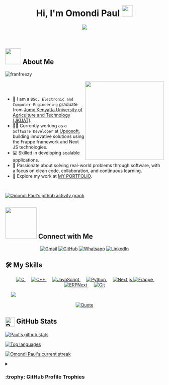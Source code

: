 <h1 align="center">Hi, I'm Omondi Paul <img src="https://media.giphy.com/media/hvRJCLFzcasrR4ia7z/giphy.gif" width="35"></h1>
<p align="center">
<a href="https://github.com/DenverCoder1/readme-typing-svg">
    <img src="https://readme-typing-svg.herokuapp.com?font=Time+New+Roman&color=%23C8BE25&size=25&center=true&vCenter=true&width=600&height=100&lines=Software+Developer;">
</a>
</p>

<br>

## <picture><img src="https://github.com/7oSkaaa/7oSkaaa/blob/main/Images/about_me.gif?raw=true" width="50px"></picture> About Me
<p align="left"> <img src="https://komarev.com/ghpvc/?username=omondi-paul&label=Profile%20views&color=ba0bea&style=flat" alt="franfreezy" /> </p>
<picture> <img align="right" src="https://github.com/7oSkaaa/7oSkaaa/blob/main/Images/Right_Side.gif?raw=true" width="250px"></picture>

<br><br>

- :school: I am a `BSc. Electronic and Computer Engineering` graduate from [Jomo Kenyatta University of Agriculture and Technology (JKUAT)](https://www.jkuat.ac.ke/).
- :technologist: Currently working as a `Software Developer` at [Upeosoft](https://upeosoft.ltd/), building innovative solutions using the Frappe framework and Next JS technologies.
- :computer: Skilled in developing scalable applications.
- :briefcase: Passionate about solving real-world problems through software, with a focus on clean code, collaboration, and continuous learning.
- :rocket: Explore my work at [MY PORTFOLIO](https://omondi-paul-portfolio.vercel.app/).
<br>

[![Omondi Paul's github activity graph](https://github-readme-activity-graph.vercel.app/graph?username=omondi-paul&theme=react-dark)](https://github.com/ashutosh00710/github-readme-activity-graph)

## <picture> <img src="https://github.com/7oSkaaa/7oSkaaa/blob/main/Images/Connect-with-me.gif?raw=true" width="100px"> </picture> Connect with Me
<p align="center">
    <a href="mailto:omondipaulok@gmail.com"><img src="https://img.shields.io/badge/gmail-%23EA4335.svg?style=plastic&logo=gmail&logoColor=white" alt="Gmail"/></a>
    <a href="https://github.com/omondi-paul"><img src="https://img.shields.io/badge/github-%23181717.svg?style=plastic&logo=github&logoColor=white" alt="GitHub"/></a>
    <a href="https://wa.me/254768135284"><img src="https://img.shields.io/badge/whatsapp-%2325D366.svg?style=plastic&logo=whatsapp&logoColor=white" alt="Whatsapp"/></a>
    <a href="https://www.linkedin.com/in/paul-omondi-583235266/"><img src="https://img.shields.io/badge/linkedin-%230A66C2.svg?style=plastic&logo=linkedin&logoColor=white" alt="LinkedIn"/></a>
</p>

## 🛠️ My Skills

<p align="center"> 
    
  <a href="https://www.w3schools.com/c/index.php" target="_blank"> 
    <img alt="C" src="https://img.shields.io/badge/C%20-%232370ED.svg?style=plastic&logo=c&logoColor=white">
  </a> 
   
  <a href="https://www.w3schools.com/cpp/" target="_blank"> 
    <img alt="C++" src="https://img.shields.io/badge/C++%20-%2300599C.svg?style=plastic&logo=c%2B%2B&logoColor=white">
  </a> 
   
  <a href="https://www.w3schools.com/js/default.asp" target="_blank"> 
     <img alt="JavaScript" src="https://img.shields.io/badge/JavaScript%20-%23F7DF1E.svg?style=plastic&logo=javascript&logoColor=black">
   </a>
   
   <a href="https://www.python.org" target="_blank">
    <img alt="Python" src="https://img.shields.io/badge/Python%20-%2314354C.svg?style=plastic&logo=python&logoColor=white">
  </a>   
    <a href="https://nextjs.org/" target="_blank"> 
     <img alt="Next.js" src="https://img.shields.io/badge/Next.js-%23000000.svg?style=plastic&logo=next.js&logoColor=white">
   </a>
  <a href="https://frappeframework.com/docs/user/en/introduction" target="_blank">
    <img alt="Frappe" src="https://img.shields.io/badge/Frappe-%230072C6.svg?style=plastic&logo=frappe&logoColor=white">
  </a> 
    
  <a href="https://erpnext.com/" target="_blank">
    <img alt="ERPNext" src="https://img.shields.io/badge/ERPNext-%230072C6.svg?style=plastic&logo=erpnext&logoColor=white">
  </a> 
   
    <a href="https://git-scm.com/" target="_blank"><img alt="Git" src="https://img.shields.io/badge/Git%20-%23F05033.svg?style=plastic&logo=git&logoColor=white"></a>

   
    <a href="https://www.mysql.com/" target="_blank"><img src="https://img.shields.io/badge/mysql-%234479A1.svg?&style=plastic&logo=mysql&logoColor=white"/></a>
   
</p>
<p align="center">
    <a href="https://github.com/piyushsuthar/github-readme-quotes"> 
        <img alt="Quote" src="https://quotes-github-readme.vercel.app/api?type=horizontal&theme=tokyonight&animation=grow_out_in&quoteCategory=programming">
    </a>
</p>

## <img align="center" src="https://raw.githubusercontent.com/Tarikul-Islam-Anik/Animated-Fluent-Emojis/master/Emojis/Travel%20and%20places/Rocket.png" alt="Rocket" width="30" height="30" /> GitHub Stats 

[![Paul's github stats](https://bad-apple-github-readme.vercel.app/api?username=omondi-paul&show_icons=true&count_private=true&line_height=20&icon_color=00b3ff&theme=blue-green&title_color=00b3ff)](#)
 
[![Top languages](https://github-readme-mwendwa.vercel.app/api/top-langs/?username=omondi-paul&layout=compact&count_private=true&theme=blue-green&title_color=00b3ff)](#)

[![Omondi Paul's current streak](https://streak-stats.demolab.com/?user=omondi-paul&count_private=true&theme=blue-green&title_color=00b3ff)](#)

<details><summary> <h3> :trophy: GitHub Profile Trophies </h3></summary>

----
    
<p align="center"> <a href="https://github.com/ryo-ma/github-profile-trophy"><img src="https://github-profile-trophy.vercel.app/?username=omondi-paul&layout=compact&theme=tokyonight&column=4&margin-w=15&margin-h=15" alt="omondi-paul" /></a> </p>
